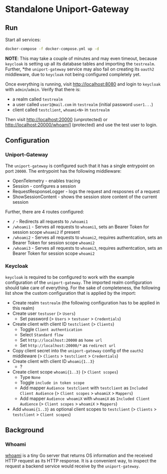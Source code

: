 # Standalone Uniport-Gateway

## Run

Start all services:

```bash
docker-compose -f docker-compose.yml up -d
```

**NOTE**: This may take a couple of minutes and may even timeout, because `keycloak` is setting up all its database tables and importing the `testrealm`. Further,
*the `uniport-gateway` service may also fail on creating its `oauth2` middleware, due to `keycloak` not being configured completely yet.

Once everything is running, visit <http://localhost:8080> and login to `keycloak` with `admin`/`admin`. Verify that there is:

* a realm called `testrealm`
* a user called `user1@mail.com` in `testrealm` (initial password `user1...`)
* client called `testclient`, `whoami<N>` in `testrealm`

Then visit <http://localhost:20000> (unprotected) or <http://localhost:20000/whoami1> (protected) and use the test user to login.

## Configuration

### Uniport-Gateway

The `uniport-gateway` is configured such that it has a single entrypoint on port `20000`. The entrypoint has the following middleware:

* OpenTelemetry - enables tracing
* Session - configures a session
* RequestResponseLogger - logs the request and resposnes of a request
* ShowSessionContent - shows the session store content of the current session

Further, there are 4 routes configured:

* `/` - Redirects all requests to `/whoami1`
* `/whoami1` - Serves all requests to `whoami1`, sets an Bearer Token for session scope `whoami2` if present
* `/whoami2` - Serves all requests to `whoami2`, requires authentcation, sets an Bearer Token for session scope `whoami2`
* `/whoami3` - Serves all requests to `whoami3`, requires authentcation, sets an Bearer Token for session scope `whoami2`

### Keycloak

`keycloak` is required to be configured to work with the example configuration of the `uniport-gateway`. The imported realm
configuration should take care of everything. For the sake of completeness, the following list show the custom configuration that is applied by the import:

* Create realm `testrealm` (the following configuration has to be applied in this realm)
* Create user `testuser` (> `Users`)
  * Set password (> `Users` > `testuser` > `Credentials`)
* Create client with client ID `testclient` (> `Clients`)
  * Toggle `Client authentication`
  * Select `Standard flow`
  * Set `http://localhost:20000` as `home url`
  * Set `http://localhost:20000/*` as `redirect url`
* Copy client secret into the `uniport-gateway` config of the `oauth2` middleware (> `Clients` > `testclient` > `Credentials`)
* Create client with client ID `whoami{1..3}`
  * ?
* Create client scope `whoami{1..3}` (> `Client scopes`)
  * Type `None`
  * Toggle `include in token scope`
  * Add mapper `Audience testclient` with `testclient` as `Included Client Audience` (> `Client scopes` > `whoamiX` > `Mappers`)
  * Add mapper `Audience whoamiX` with `whoamiX` as `Included Client Audience` (> `Client scopes` > `whoamiX` > `Mappers`)
* Add `whoami{1..3}` as optional client scopes to `testclient` (> `Clients` > `testclient` > `Client scopes`)

## Background

### Whoami

[whoami](https://github.com/traefik/whoami) is a tiny Go server that returns OS information and the received HTTP request as its HTTP response. It is a
convenient way, to inspect the request a backend service would receive by the `uniport-gateway`.
